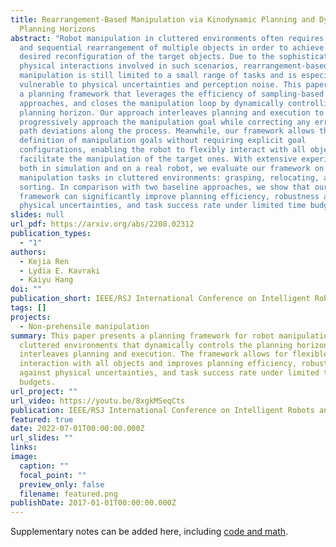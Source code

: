```yaml
---
title: Rearrangement-Based Manipulation via Kinodynamic Planning and Dynamic
  Planning Horizons
abstract: "Robot manipulation in cluttered environments often requires complex
  and sequential rearrangement of multiple objects in order to achieve the
  desired reconfiguration of the target objects. Due to the sophisticated
  physical interactions involved in such scenarios, rearrangement-based
  manipulation is still limited to a small range of tasks and is especially
  vulnerable to physical uncertainties and perception noise. This paper presents
  a planning framework that leverages the efficiency of sampling-based planning
  approaches, and closes the manipulation loop by dynamically controlling the
  planning horizon. Our approach interleaves planning and execution to
  progressively approach the manipulation goal while correcting any errors or
  path deviations along the process. Meanwhile, our framework allows the
  definition of manipulation goals without requiring explicit goal
  configurations, enabling the robot to flexibly interact with all objects to
  facilitate the manipulation of the target ones. With extensive experiments
  both in simulation and on a real robot, we evaluate our framework on three
  manipulation tasks in cluttered environments: grasping, relocating, and
  sorting. In comparison with two baseline approaches, we show that our
  framework can significantly improve planning efficiency, robustness against
  physical uncertainties, and task success rate under limited time budgets."
slides: null
url_pdf: https://arxiv.org/abs/2208.02312
publication_types:
  - "1"
authors:
  - Kejia Ren
  - Lydia E. Kavraki
  - Kaiyu Hang
doi: ""
publication_short: IEEE/RSJ International Conference on Intelligent Robots and Systems (IROS)
tags: []
projects:
  - Non-prehensile manipulation
summary: This paper presents a planning framework for robot manipulation in
  cluttered environments that dynamically controls the planning horizon and
  interleaves planning and execution. The framework allows for flexible
  interaction with all objects and improves planning efficiency, robustness
  against physical uncertainties, and task success rate under limited time
  budgets.
url_project: ""
url_video: https://youtu.be/8xgkMSeqCts
publication: IEEE/RSJ International Conference on Intelligent Robots and Systems (IROS)
featured: true
date: 2022-07-01T00:00:00.000Z
url_slides: ""
links:
image:
  caption: ""
  focal_point: ""
  preview_only: false
  filename: featured.png
publishDate: 2017-01-01T00:00:00.000Z
---
```


Supplementary notes can be added here, including [code and math](https://arxiv.org/abs/2208.02312).
